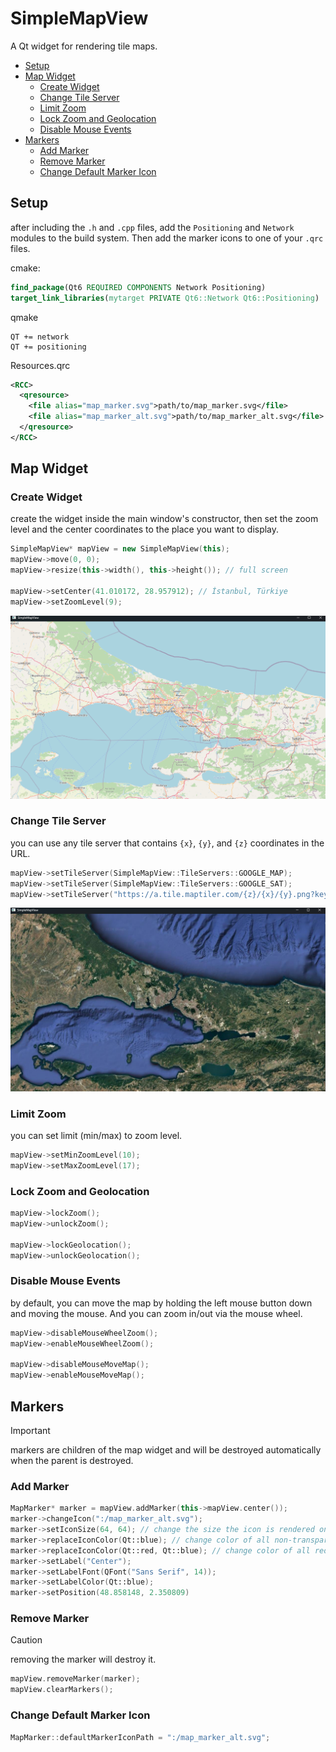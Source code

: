 # SimpleMapView

A Qt widget for rendering tile maps.

- [Setup](#setup)
- [Map Widget](#map-widget)
    - [Create Widget](#create-widget)
    - [Change Tile Server](#change-tile-server)
    - [Limit Zoom](#limit-zoom)
    - [Lock Zoom and Geolocation](#lock-zoom-and-geolocation)
    - [Disable Mouse Events](#disable-mouse-events)
- [Markers](#markers)
    - [Add Marker](#add-marker)
    - [Remove Marker](#remove-marker)
    - [Change Default Marker Icon](#change-default-marker-icon)

## Setup

after including the ``.h`` and ``.cpp`` files, add the ``Positioning`` and ``Network`` modules to the build system.
Then add the marker icons to one of your ``.qrc`` files.

cmake:
```cmake
find_package(Qt6 REQUIRED COMPONENTS Network Positioning)
target_link_libraries(mytarget PRIVATE Qt6::Network Qt6::Positioning)
```

qmake
```
QT += network
QT += positioning
```

Resources.qrc
```xml
<RCC>
  <qresource>
    <file alias="map_marker.svg">path/to/map_marker.svg</file>
    <file alias="map_marker_alt.svg">path/to/map_marker_alt.svg</file>
  </qresource>
</RCC>
```

## Map Widget

### Create Widget

create the widget inside the main window's constructor, then set the zoom level and the center coordinates to the place you want to display.

```c++
SimpleMapView* mapView = new SimpleMapView(this);
mapView->move(0, 0);
mapView->resize(this->width(), this->height()); // full screen

mapView->setCenter(41.010172, 28.957912); // İstanbul, Türkiye
mapView->setZoomLevel(9);
```

![default_map](readme_images/map.png)

### Change Tile Server

you can use any tile server that contains ``{x}``, ``{y}``, and ``{z}`` coordinates in the URL.

```c++
mapView->setTileServer(SimpleMapView::TileServers::GOOGLE_MAP);
mapView->setTileServer(SimpleMapView::TileServers::GOOGLE_SAT);
mapView->setTileServer("https://a.tile.maptiler.com/{z}/{x}/{y}.png?key=YOUR_API_KEY");
``` 
![satellite_map](readme_images/map_satellite.png)

### Limit Zoom

you can set limit (min/max) to zoom level.
```c++
mapView->setMinZoomLevel(10);
mapView->setMaxZoomLevel(17);
```

### Lock Zoom and Geolocation

```c++
mapView->lockZoom();
mapView->unlockZoom();

mapView->lockGeolocation();
mapView->unlockGeolocation();
```

### Disable Mouse Events

by default, you can move the map by holding the left mouse button down and moving the mouse. And you can zoom in/out via the mouse wheel.

```c++
mapView->disableMouseWheelZoom();
mapView->enableMouseWheelZoom();

mapView->disableMouseMoveMap();
mapView->enableMouseMoveMap();
```

## Markers

> [!IMPORTANT]
> markers are children of the map widget and will be destroyed automatically when the parent is destroyed.

### Add Marker

```c++
MapMarker* marker = mapView.addMarker(this->mapView.center());
marker->changeIcon(":/map_marker_alt.svg");
marker->setIconSize(64, 64); // change the size the icon is rendered on map
marker->replaceIconColor(Qt::blue); // change color of all non-transparent pixels
marker->replaceIconColor(Qt::red, Qt::blue); // change color of all red pixels
marker->setLabel("Center");
marker->setLabelFont(QFont("Sans Serif", 14));
marker->setLabelColor(Qt::blue);
marker->setPosition(48.858148, 2.350809)
```

### Remove Marker

> [!CAUTION]
> removing the marker will destroy it.

```c++
mapView.removeMarker(marker);
mapView.clearMarkers();
```

### Change Default Marker Icon

```c++
MapMarker::defaultMarkerIconPath = ":/map_marker_alt.svg";
```
